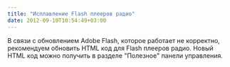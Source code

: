 ```yaml
---
title: "Исплавление Flash плееров радио"
date: 2012-09-10T10:54:49+03:00
---
```


 В связи с обновлением Adobe Flash, которое работает не корректно, рекомендуем обновить HTML код для Flash плееров радио. Новый HTML код можно получить в разделе "Полезное" панели управления. 